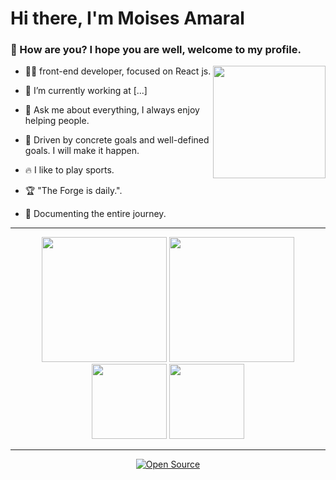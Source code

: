 <h1>Hi there, I'm Moises Amaral</h1>

<h3>🤙 How are you? I hope you are well, welcome to my profile.</h3>

<img height="180em" align="right" src="https://user-images.githubusercontent.com/59374587/153518639-7a26f075-9621-4c47-bae8-e46c957d09a7.png"/>

<p>

- 👨‍💻 front-end developer, focused on React js.

- 🔭 I’m currently working at [...]
 
- 💬 Ask me about everything, I always enjoy helping people.

- 👊 Driven by concrete goals and well-defined goals. I will make it happen.

- 🔥 I like to play sports.

- 🏆 "The Forge is daily.".
 
- 📄 Documenting the entire journey.

</p>

 ---
 
   <div align="center">
 
  <img height="200em" src="https://github-readme-stats.vercel.app/api?username=moisesamaral&show_icons=true&theme=dark"/>
  <img height="200em" src="https://github-readme-stats.vercel.app/api/top-langs/?username=moisesamaral&theme=dark"/>
  <br>
  <img height="120em" src="https://github-readme-streak-stats.herokuapp.com/?user=moisesamaral&show_icons=true&locale=en&layout=compact&theme=dark&line_height=1"/>
  <img height="120em" src="https://github-profile-summary-cards.vercel.app/api/cards/profile-details?username=moisesamaral&theme=monokai"/>

   </div>

---

   

   <div align="center">

[![Open Source](https://badges.frapsoft.com/os/v1/open-source.svg?v=103)](https://opensource.org/)
   
   </div>

